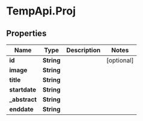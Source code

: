 # TempApi.Proj

## Properties

Name | Type | Description | Notes
------------ | ------------- | ------------- | -------------
**id** | **String** |  | [optional] 
**image** | **String** |  | 
**title** | **String** |  | 
**startdate** | **String** |  | 
**_abstract** | **String** |  | 
**enddate** | **String** |  | 



